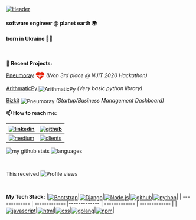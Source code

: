 <!--### Hi there 👋


**vladyslavnUA/vladyslavnUA** is a ✨ _special_ ✨ repository because its `README.md` (this file) appears on your GitHub profile.

Here are some ideas to get you started:



- 🔭 I’m currently working on ...
  
- 🌱 I’m currently learning ...
- 👯 I’m looking to collaborate on ...
- 🤔 I’m looking for help with ...
- 💬 Ask me about ...
- 📫 How to reach me: ...
- 😄 Pronouns: ...
- ⚡ Fun fact: ...
-->
<link rel="stylesheet" href="https://cdnjs.cloudflare.com/ajax/libs/font-awesome/6.5.1/css/all.min.css" integrity="sha512-DTOQO9RWCH3ppGqcWaEA1BIZOC6xxalwEsw9c2QQeAIftl+Vegovlnee1c9QX4TctnWMn13TZye+giMm8e2LwA==" crossorigin="anonymous" referrerpolicy="no-referrer" />

[![Header](https://i.imgur.com/yjy0IJx.jpg "Vladyslav Nykoliuk")](http://ezweb.me/)
#### software engineer @ planet earth 🌍
#### born in Ukraine 💙💛

<br>

**🔭 Recent Projects:**
<br>

[Pneumoray](https://www.pneumoray.tech)
<a href="https://www.pneumoray.tech"></a>
<img align="center" alt="Pneumoray" width="25px" src="https://raw.githubusercontent.com/Pneumoray/hackNJITproject/main/img/pneumoray-logo2.png" /> 
<i>(Won 3rd place @ NJIT 2020 Hackathon)</i>

<!-- [Web.io](https://anbellouzi.github.io/web.io/)
<a href="https://anbellouzi.github.io/web.io/">
  <img align="center" alt="Pneumoray" width="25px" src="https://www.flaticon.com/svg/static/icons/svg/1055/1055687.svg" /> 
</a>
<i>(Voice recognition website builder)</i>
-->

[ArithmaticPy](https://pypi.org/project/arithmaticpy/)
<a href="https://pypi.org/project/arithmaticpy/"></a>
<img align="center" alt="ArithmaticPy" width="25px" src="https://thumbs.dreamstime.com/z/basic-math-operations-icon-illustration-graphic-design-83217369.jpg?ct=jpeg"/> 
<i>(Very basic python library)</i>

[Bizkit](https://bizkit-tech.herokuapp.com/)
<a href="https://bizkit-tech.herokuapp.com/"> </a>
<img align="center" alt="Pneumoray" width="25px" src="https://cdn-icons-png.flaticon.com/512/7547/7547419.png" /> 
<i>(Startup/Business Management Dashboard)</i>

**📫 How to reach me:**

|<a href="https://www.linkedin.com/in/vladyslav-nykoliuk/"><img align="center" alt="linkedin" width="30px" src="https://upload.wikimedia.org/wikipedia/commons/thumb/f/f8/LinkedIn_icon_circle.svg/2048px-LinkedIn_icon_circle.svg.png"/></a>  | <a href="https://github.com/vladyslavnUA"><img align="center" alt="github" width="30px" src="https://github.githubassets.com/assets/GitHub-Mark-ea2971cee799.png"/></a> |
| ------------- | ------------- |
|<a href="http://medium.com/@vladyslav.nykoliuk/"><img align="center" alt="medium" width="30px" src="https://image.winudf.com/v2/image1/Y29tLm1lZGl1bS5yZWFkZXJfaWNvbl8xNjAzMTIyMzM3XzA2Mw/icon.png?w=&fakeurl=1"/></a>  | <a href="https://www.vladyslav.us"><img align="center" alt="clients" width="30px" src="https://static.vecteezy.com/system/resources/thumbnails/003/731/316/small/web-icon-line-on-white-background-image-for-web-presentation-logo-icon-symbol-free-vector.jpg"/></a>  |



<p align="left">
<img src="https://github-readme-stats.vercel.app/api?username=vladyslavnUA&show_icons=true&title_color=fff&icon_color=ffbb00&text_color=9f9f9f&bg_color=151515" alt="my github stats" width="445"/>&nbsp;<img src="https://github-readme-stats.vercel.app/api/top-langs/?username=vladyslavnUA&layout=compact&show_icons=true&title_color=fff&icon_color=fc8930&text_color=9f9f9f&bg_color=151515" alt="languages" height="176">
</p>

<br>

This received 
![Profile views](https://komarev.com/ghpvc/?username=vladyslavnUA&color=brightgreen)

<br>

**My Tech Stack:**
|<a href="https://getbootstrap.com/"><img align="center" alt="Bootstrap" width="45px" src="https://obscureproblemsandgotchas.com/wp-content/uploads/2018/06/bootstrap-stack-e1530246058846.png"/></a>|<a href="https://www.djangoproject.com/"><img align="center" alt="Django" width="40px" src="https://verbose-equals-true.gitlab.io/django-postgres-vue-gitlab-ecs/django.jpg" /></a>|<a href="https://www.javascript.com/"><img align="center" alt="Node.js" width="35px" src="https://seeklogo.com/images/N/nodejs-logo-FBE122E377-seeklogo.com.png" /></a>|<a href="https://github.com/"><img align="center" alt="github" width="40px" src="https://github.githubassets.com/assets/GitHub-Mark-ea2971cee799.png"/></a>|<a href="https://www.python.org/"><img align="center" alt="python" width="40px" src="https://upload.wikimedia.org/wikipedia/commons/thumb/c/c3/Python-logo-notext.svg/768px-Python-logo-notext.svg.png"/></a>|
| ------------- | ------------- |-------------   | ------------- | ------------- |
|<a href="https://www.javascript.com/"><img align="center" alt="javascript" width="35px" src="https://e7.pngegg.com/pngimages/602/440/png-clipart-javascript-open-logo-number-js-angle-text.png"/></a>|<a href="https://www.html5.com/"><img align="center" alt="html" width="35px" src="https://upload.wikimedia.org/wikipedia/commons/thumb/3/38/HTML5_Badge.svg/600px-HTML5_Badge.svg.png"/></a>|<a href="https://www.w3schools.com/css/"><img align="center" alt="css" width="35px" src="https://ucarecdn.com/f49e8fc4-876f-49ef-934f-89812fc4125e/"/></a>|<a href="https://golang.org/"><img align="center" alt="golang" width="40px" src="https://upload.wikimedia.org/wikipedia/commons/thumb/0/05/Go_Logo_Blue.svg/1280px-Go_Logo_Blue.svg.png"/></a>|<a href="https://www.npmjs.com/"><img align="center" alt="npm" width="40px" src="https://upload.wikimedia.org/wikipedia/commons/thumb/d/db/Npm-logo.svg/800px-Npm-logo.svg.png"/></a>|


